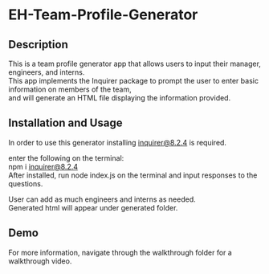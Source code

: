 # EH-Team-Profile-Generator

## Description
This is a team profile generator app that allows users to input their manager, engineers, and interns.  
This app implements the Inquirer package to prompt the user to enter basic information on members of the team,  
and will generate an HTML file displaying the information provided. 

## Installation and Usage
In order to use this generator installing inquirer@8.2.4 is required.  

enter the following on the terminal:  
  npm i inquirer@8.2.4  
After installed, run node index.js on the terminal and input responses to the questions.  
  
User can add as much engineers and interns as needed.  
Generated html will appear under generated folder.  

## Demo

For more information, navigate through the walkthrough folder for a walkthrough video.  



